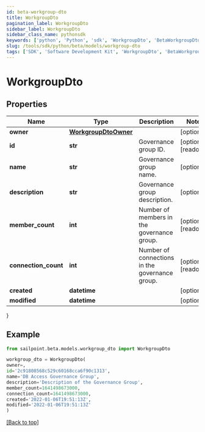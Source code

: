 ```yaml
---
id: beta-workgroup-dto
title: WorkgroupDto
pagination_label: WorkgroupDto
sidebar_label: WorkgroupDto
sidebar_class_name: pythonsdk
keywords: ['python', 'Python', 'sdk', 'WorkgroupDto', 'BetaWorkgroupDto']
slug: /tools/sdk/python/beta/models/workgroup-dto
tags: ['SDK', 'Software Development Kit', 'WorkgroupDto', 'BetaWorkgroupDto']
---
```


# WorkgroupDto

## Properties

| Name | Type | Description | Notes |
| --- | --- | --- | --- |
| **owner** | [**WorkgroupDtoOwner**](workgroup-dto-owner) |  | [optional] |
| **id** | **str** | Governance group ID. | [optional] [readonly] |
| **name** | **str** | Governance group name. | [optional] |
| **description** | **str** | Governance group description. | [optional] |
| **member_count** | **int** | Number of members in the governance group. | [optional] [readonly] |
| **connection_count** | **int** | Number of connections in the governance group. | [optional] [readonly] |
| **created** | **datetime** |  | [optional] |
| **modified** | **datetime** |  | [optional] |

}

## Example

```python
from sailpoint.beta.models.workgroup_dto import WorkgroupDto

workgroup_dto = WorkgroupDto(
owner=,
id='2c91808568c529c60168cca6f90c1313',
name='DB Access Governance Group',
description='Description of the Governance Group',
member_count=1641498673000,
connection_count=1641498673000,
created='2022-01-06T19:51:13Z',
modified='2022-01-06T19:51:13Z'
)

```

[[Back to top]](#)
